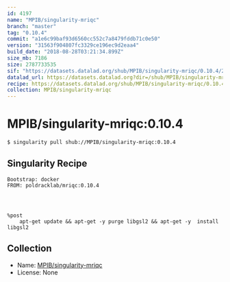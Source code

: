 ```yaml
---
id: 4197
name: "MPIB/singularity-mriqc"
branch: "master"
tag: "0.10.4"
commit: "a1e6c99baf93d6560cc552c7a8479fddb71c0e50"
version: "31563f904807fc3329ce196ec9d2eaa4"
build_date: "2018-08-28T03:21:34.899Z"
size_mb: 7186
size: 2787733535
sif: "https://datasets.datalad.org/shub/MPIB/singularity-mriqc/0.10.4/2018-08-28-a1e6c99b-31563f90/31563f904807fc3329ce196ec9d2eaa4.simg"
datalad_url: https://datasets.datalad.org?dir=/shub/MPIB/singularity-mriqc/0.10.4/2018-08-28-a1e6c99b-31563f90/
recipe: https://datasets.datalad.org/shub/MPIB/singularity-mriqc/0.10.4/2018-08-28-a1e6c99b-31563f90/Singularity
collection: MPIB/singularity-mriqc
---
```


# MPIB/singularity-mriqc:0.10.4

```bash
$ singularity pull shub://MPIB/singularity-mriqc:0.10.4
```

## Singularity Recipe

```singularity
Bootstrap: docker
FROM: poldracklab/mriqc:0.10.4




%post
    apt-get update && apt-get -y purge libgsl2 && apt-get -y  install libgsl2
```

## Collection

 - Name: [MPIB/singularity-mriqc](https://github.com/MPIB/singularity-mriqc)
 - License: None

